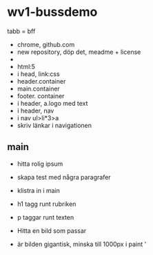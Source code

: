 # wv1-bussdemo

tabb = bff

* chrome, github.com
* new repository, döp det, meadme + license
* 
* html:5
* i head, link:css
* header.container
* main.container
* footer. container
* i header, a.logo med text
* i header, nav
* i nav ul>li*3>a
* skriv länkar i navigationen

## main

* hitta rolig ipsum
* skapa test med några paragrafer
* klistra in i main
* h1 tagg runt rubriken
* p taggar runt texten

* Hitta en bild som passar
* är bilden gigantisk, minska till 1000px i paint
'
